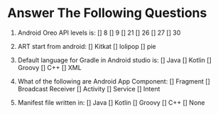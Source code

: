 # Answer The Following Questions

1. Android Oreo API levels is:
[] 8
[] 9
[] 21
[] 26
[] 27
[] 30


2. ART start from android:
[] Kitkat
[] lolipop
[] pie


3. Default language for Gradle in Android studio is:
[] Java
[] Kotlin
[] Groovy
[] C++
[] XML


4. What of the following are Android App Component:
[] Fragment
[] Broadcast Receiver
[] Activity
[] Service
[] Intent


5. Manifest file written in:
[] Java
[] Kotlin
[] Groovy
[] C++
[] None
